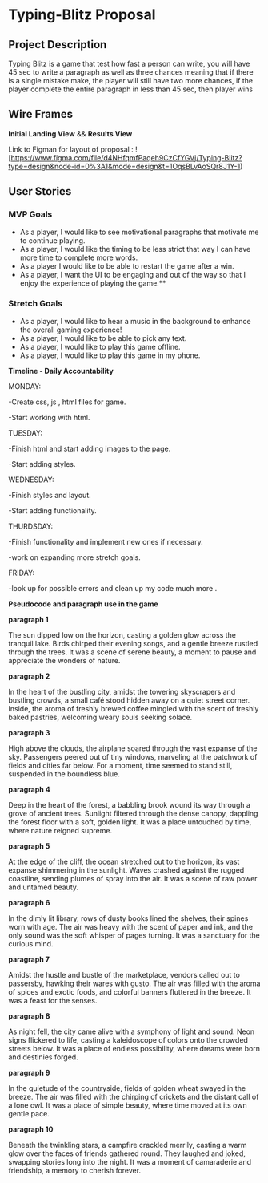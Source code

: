 # Typing-Blitz Proposal 

## Project Description

Typing Blitz is a game that test how fast a person can write, you will have 45 sec to write a paragraph as well as three chances meaning that if there is a single mistake make, the player will still have two more chances, if the player complete the entire paragraph in less than 45 sec, then player wins 

## Wire Frames

**Initial Landing View** && **Results View**

Link to Figman for layout of proposal : ![https://www.figma.com/file/d4NHfqmfPaqeh9CzCfYGVj/Typing-Blitz?type=design&node-id=0%3A1&mode=design&t=1OqsBLvAoSQr8J1Y-1)

## User Stories

### MVP Goals

- As a player, I would like to see motivational paragraphs that motivate me to continue playing.
- As a player, I would like the timing to be less strict that way I can have more time to complete more words.
- As a player I would like to be able to restart the game after a win.
- As a player, I want the UI to be engaging and out of the way so that I enjoy the experience of playing the game.\*\*

### Stretch Goals

- As a player, I would like to hear a music in the background to enhance the overall gaming experience!
- As a player, I would like to be able to pick any text.
- As a player, I would like to play this game offline.
- As a player, I would like to play this game in my phone.

**Timeline - Daily Accountability**

MONDAY:

-Create css, js , html files for game.

-Start working with html.

TUESDAY:

-Finish html and start adding images to the page.

-Start adding styles.

WEDNESDAY:

-Finish styles and layout.

-Start adding functionality.

THURDSDAY:

-Finish functionality and implement new ones if necessary.

-work on expanding more stretch goals.

FRIDAY:

-look up for possible errors and clean up my code much more .

**Pseudocode  and paragraph use in the game** 

 **paragraph 1**

The sun dipped low on the horizon, casting a golden glow across the tranquil lake. Birds chirped their evening songs, and a gentle breeze rustled through the trees. It was a scene of serene beauty, a moment to pause and appreciate the wonders of nature.

 **paragraph 2**

In the heart of the bustling city, amidst the towering skyscrapers and bustling crowds, a small café stood hidden away on a quiet street corner. Inside, the aroma of freshly brewed coffee mingled with the scent of freshly baked pastries, welcoming weary souls seeking solace.

**paragraph 3**

High above the clouds, the airplane soared through the vast expanse of the sky. Passengers peered out of tiny windows, marveling at the patchwork of fields and cities far below. For a moment, time seemed to stand still, suspended in the boundless blue.

**paragraph 4**

Deep in the heart of the forest, a babbling brook wound its way through a grove of ancient trees. Sunlight filtered through the dense canopy, dappling the forest floor with a soft, golden light. It was a place untouched by time, where nature reigned supreme.

**paragraph 5**

At the edge of the cliff, the ocean stretched out to the horizon, its vast expanse shimmering in the sunlight. Waves crashed against the rugged coastline, sending plumes of spray into the air. It was a scene of raw power and untamed beauty.

**paragraph 6**

In the dimly lit library, rows of dusty books lined the shelves, their spines worn with age. The air was heavy with the scent of paper and ink, and the only sound was the soft whisper of pages turning. It was a sanctuary for the curious mind.

**paragraph 7**

Amidst the hustle and bustle of the marketplace, vendors called out to passersby, hawking their wares with gusto. The air was filled with the aroma of spices and exotic foods, and colorful banners fluttered in the breeze. It was a feast for the senses.

**paragraph 8**

As night fell, the city came alive with a symphony of light and sound. Neon signs flickered to life, casting a kaleidoscope of colors onto the crowded streets below. It was a place of endless possibility, where dreams were born and destinies forged.

**paragraph 9**

In the quietude of the countryside, fields of golden wheat swayed in the breeze. The air was filled with the chirping of crickets and the distant call of a lone owl. It was a place of simple beauty, where time moved at its own gentle pace.

**paragraph 10**

Beneath the twinkling stars, a campfire crackled merrily, casting a warm glow over the faces of friends gathered round. They laughed and joked, swapping stories long into the night. It was a moment of camaraderie and friendship, a memory to cherish forever.
